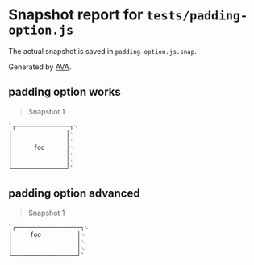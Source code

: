 # Snapshot report for `tests/padding-option.js`

The actual snapshot is saved in `padding-option.js.snap`.

Generated by [AVA](https://avajs.dev).

## padding option works

> Snapshot 1

    `┌───────────────┐␊
    │               │␊
    │               │␊
    │      foo      │␊
    │               │␊
    │               │␊
    └───────────────┘`

## padding option advanced

> Snapshot 1

    `┌──────────────────┐␊
    │     foo          │␊
    │                  │␊
    │                  │␊
    └──────────────────┘`
